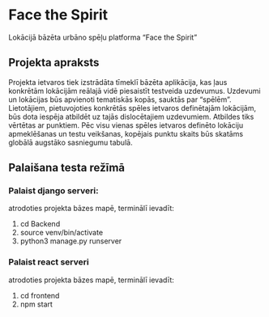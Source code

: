 # Face the Spirit

 Lokācijā bāzēta urbāno spēļu platforma
“Face the Spirit”


## Projekta apraksts

Projekta ietvaros tiek izstrādāta tīmeklī bāzēta aplikācija, kas ļaus konkrētām lokācijām reālajā vidē piesaistīt testveida uzdevumus. Uzdevumi un lokācijas būs apvienoti tematiskās kopās, sauktās par “spēlēm”. Lietotājiem, pietuvojoties konkrētās spēles ietvaros definētajām lokācijām, būs dota iespēja atbildēt uz tajās dislocētajiem uzdevumiem. Atbildes tiks vērtētas ar punktiem. Pēc visu vienas spēles ietvaros definēto lokāciju apmeklēšanas un testu veikšanas, kopējais punktu skaits būs skatāms globālā augstāko sasniegumu tabulā. 

## Palaišana testa režīmā

### Palaist django serveri:
atrodoties projekta bāzes mapē, terminālī ievadīt:
1. cd Backend
2. source venv/bin/activate
3. python3 manage.py runserver

### Palaist react serveri  
atrodoties projekta bāzes mapē, terminālī ievadīt:
1. cd frontend
2. npm start

 
